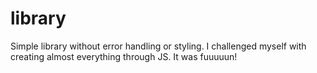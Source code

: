 # library
Simple library without error handling or styling.
I challenged myself with creating almost everything through JS.
It was fuuuuun!
